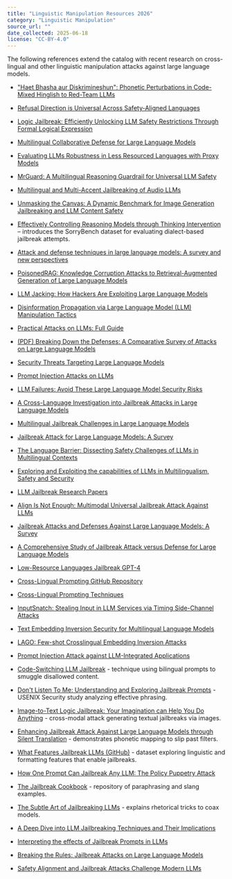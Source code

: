 ```yaml
---
title: "Linguistic Manipulation Resources 2026"
category: "Linguistic Manipulation"
source_url: ""
date_collected: 2025-06-18
license: "CC-BY-4.0"
---
```


The following references extend the catalog with recent research on cross-lingual and other linguistic manipulation attacks against large language models.

- ["Haet Bhasha aur Diskrimineshun": Phonetic Perturbations in Code-Mixed Hinglish to Red-Team LLMs](https://arxiv.org/abs/2505.14226)
- [Refusal Direction is Universal Across Safety-Aligned Languages](https://arxiv.org/abs/2505.17306)
- [Logic Jailbreak: Efficiently Unlocking LLM Safety Restrictions Through Formal Logical Expression](https://arxiv.org/abs/2505.13527)
- [Multilingual Collaborative Defense for Large Language Models](https://arxiv.org/abs/2505.11835)
- [Evaluating LLMs Robustness in Less Resourced Languages with Proxy Models](https://arxiv.org/abs/2506.07645)
- [MrGuard: A Multilingual Reasoning Guardrail for Universal LLM Safety](https://arxiv.org/abs/2504.15241)
- [Multilingual and Multi-Accent Jailbreaking of Audio LLMs](https://arxiv.org/abs/2504.01094)
- [Unmasking the Canvas: A Dynamic Benchmark for Image Generation Jailbreaking and LLM Content Safety](https://arxiv.org/abs/2505.04146)
- [Effectively Controlling Reasoning Models through Thinking Intervention](https://arxiv.org/abs/2503.24370) – introduces the SorryBench dataset for evaluating dialect-based jailbreak attempts.

- [Attack and defense techniques in large language models: A survey and new perspectives](https://arxiv.org/abs/2505.00976)
- [PoisonedRAG: Knowledge Corruption Attacks to Retrieval-Augmented Generation of Large Language Models](https://www.usenix.org/conference/usenixsecurity25/presentation/zou-poisonedrag)
- [LLM Jacking: How Hackers Are Exploiting Large Language Models](https://www.neilsahota.com/llm-jacking-how-hackers-are-exploiting-large-language-models/)
- [Disinformation Propagation via Large Language Model (LLM) Manipulation Tactics](https://disa.org/disinformation-propagation-via-large-language-model-llm-manipulation-tactics/)
- [Practical Attacks on LLMs: Full Guide](https://iterasec.com/blog/practical-attacks-on-llms/)
- [(PDF) Breaking Down the Defenses: A Comparative Survey of Attacks on Large Language Models](https://www.researchgate.net/publication/379152884_Breaking_Down_the_Defenses_A_Comparative_Survey_of_Attacks_on_Large_Language_Models)
- [Security Threats Targeting Large Language Models](https://www.cyberdefensemagazine.com/security-threats-targeting-large-language-models/)
- [Prompt Injection Attacks on LLMs](https://hiddenlayer.com/innovation-hub/prompt-injection-attacks-on-llms/)
- [LLM Failures: Avoid These Large Language Model Security Risks](https://www.cobalt.io/blog/llm-failures-large-language-model-security-risks)
- [A Cross-Language Investigation into Jailbreak Attacks in Large Language Models](https://arxiv.org/abs/2401.16765)
- [Multilingual Jailbreak Challenges in Large Language Models](https://github.com/DAMO-NLP-SG/multilingual-safety-for-LLMs)
- [Jailbreak Attack for Large Language Models: A Survey](https://crad.ict.ac.cn/en/article/doi/10.7544/issn1000-1239.202330962)
- [The Language Barrier: Dissecting Safety Challenges of LLMs in Multilingual Contexts](https://aclanthology.org/2024.findings-acl.156/)
- [Exploring and Exploiting the capabilities of LLMs in Multilingualism, Safety and Security](https://sail-lab.org/portfolio/exploring-and-exploiting-the-capabilities-of-llms-in-multilingualism-safety-and-security/)
- [LLM Jailbreak Research Papers](https://docs.kanaries.net/topics/ChatGPT/llm-jailbreak-papers)
- [Align Is Not Enough: Multimodal Universal Jailbreak Attack Against LLMs](https://ieeexplore.ieee.org/document/10829683)
- [Jailbreak Attacks and Defenses Against Large Language Models: A Survey](https://arxiv.org/abs/2407.04295)
- [A Comprehensive Study of Jailbreak Attack versus Defense for Large Language Models](https://aclanthology.org/2024.findings-acl.443/)
- [Low-Resource Languages Jailbreak GPT-4](https://montrealethics.ai/low-resource-languages-jailbreak-gpt-4/)
- [Cross-Lingual Prompting GitHub Repository](https://github.com/LightChen233/cross-lingual-prompting)
- [Cross-Lingual Prompting Techniques](https://colab.research.google.com/github/NirDiamant/Prompt_Engineering/blob/main/all_prompt_engineering_techniques/multilingual-prompting.ipynb)
- [InputSnatch: Stealing Input in LLM Services via Timing Side-Channel Attacks](https://arxiv.org/abs/2411.18191)
- [Text Embedding Inversion Security for Multilingual Language Models](https://arxiv.org/abs/2401.12192)
- [LAGO: Few-shot Crosslingual Embedding Inversion Attacks](https://arxiv.org/abs/2505.16008)
- [Prompt Injection Attack against LLM-Integrated Applications](https://arxiv.org/abs/2306.05499)
- [Code-Switching LLM Jailbreak](https://www.promptfoo.dev/lm-security-db/vuln/undefined-30473367) - technique using bilingual prompts to smuggle disallowed content.
- [Don't Listen To Me: Understanding and Exploring Jailbreak Prompts](https://zhiyuanyu.org/publication/14-2024-08-14-usenix-jailbreak/) - USENIX Security study analyzing effective phrasing.
- [Image-to-Text Logic Jailbreak: Your Imagination can Help You Do Anything](https://arxiv.org/abs/2407.02534) - cross-modal attack generating textual jailbreaks via images.
- [Enhancing Jailbreak Attack Against Large Language Models through Silent Translation](https://arxiv.org/abs/2405.20653) - demonstrates phonetic mapping to slip past filters.
- [What Features Jailbreak LLMs (GitHub)](https://github.com/NLie2/what_features_jailbreak_LLMs) - dataset exploring linguistic and formatting features that enable jailbreaks.
- [How One Prompt Can Jailbreak Any LLM: The Policy Puppetry Attack](https://easyaibeginner.com/how-one-prompt-can-jailbreak-any-llm-chatgpt-claude-gemini-others-the-policy-puppetry-attack/)
- [The Jailbreak Cookbook](https://www.generalanalysis.com/blog/jailbreak_cookbook) - repository of paraphrasing and slang examples.
- [The Subtle Art of Jailbreaking LLMs](https://andpalmier.com/posts/jailbreaking-llms/) - explains rhetorical tricks to coax models.
- [A Deep Dive into LLM Jailbreaking Techniques and Their Implications](https://www.pillar.security/blog/a-deep-dive-into-llm-jailbreaking-techniques-and-their-implications)
- [Interpreting the effects of Jailbreak Prompts in LLMs](https://www.lesswrong.com/posts/FNuBEJnbtEEdCEAnT/interpreting-the-effects-of-jailbreak-prompts-in-llms)
- [Breaking the Rules: Jailbreak Attacks on Large Language Models](https://www.fuzzylabs.ai/blog-post/jailbreak-attacks-on-large-language-models)
- [Safety Alignment and Jailbreak Attacks Challenge Modern LLMs](https://hackernoon.com/safety-alignment-and-jailbreak-attacks-challenge-modern-llms)
